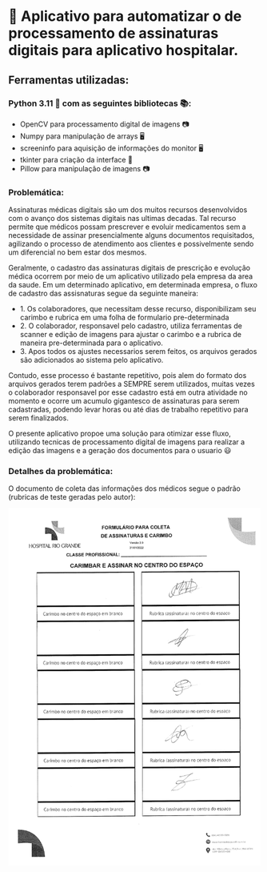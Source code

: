# 🤖 Aplicativo para automatizar o de processamento de assinaturas digitais para aplicativo hospitalar.

## Ferramentas utilizadas:
### Python 3.11 🐍 com as seguintes bibliotecas 📚:
<ul>
  <li> OpenCV para processamento digital de imagens 📷</li>
  <li> Numpy para manipulação de arrays 🖥️</li>
  <li> screeninfo para aquisição de informações do monitor 🖥️ </li>
  <li> tkinter para criação da interface 🔧 </li>
  <li> Pillow para manipulação de imagens 📷 </li>
</ul>
  
### Problemática:

Assinaturas médicas digitais são um dos muitos recursos desenvolvidos com o avanço dos sistemas digitais nas ultimas decadas. Tal recurso permite que médicos possam prescrever e evoluir medicamentos sem a necessidade de assinar presencialmente alguns documentos requisitados, agilizando o processo de atendimento aos clientes e possivelmente sendo um diferencial no bem estar dos mesmos.

Geralmente, o cadastro das assinaturas digitais de prescrição e evolução médica ocorrem por meio de um aplicativo utilizado pela empresa da area da saude. Em um determinado aplicativo, em determinada empresa, o fluxo de cadastro das assisnaturas segue da seguinte maneira:
<ul>
  <li>1. Os colaboradores, que necessitam desse recurso, disponibilizam seu carimbo e rubrica em uma folha de formulario pre-determinada</li>
  <li>2. O colaborador, responsavel pelo cadastro, utiliza ferramentas de scanner e edição de imagens para ajustar o carimbo e a rubrica de maneira pre-determinada para o aplicativo.</li>
  <li>3. Apos todos os ajustes necessarios serem feitos, os arquivos gerados são adicionados ao sistema pelo aplicativo.</li>
</ul>

Contudo, esse processo é bastante repetitivo, pois alem do formato dos arquivos gerados terem padrões a SEMPRE serem utilizados, muitas vezes o colaborador responsavel por esse cadastro está em outra atividade no momento e ocorre um acumulo gigantesco de assinaturas para serem cadastradas, podendo levar horas ou até dias de trabalho repetitivo para serem finalizados.

O presente aplicativo propoe uma solução para otimizar esse fluxo, utilizando tecnicas de processamento digital de imagens para realizar a edição das imagens e a geração dos documentos para o usuario 😃

### Detalhes da problemática:

O documento de coleta das informações dos médicos segue o padrão (rubricas de teste geradas pelo autor):

![alt text](https://github.com/AugustMatt/DetectorAssinaturas/blob/master/documentos/base/1.jpg)



  
